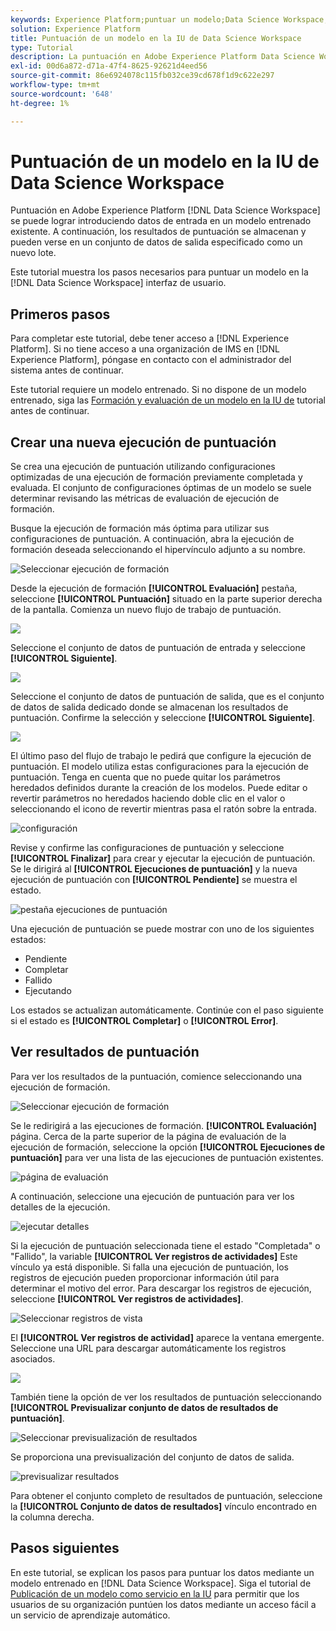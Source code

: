 ```yaml
---
keywords: Experience Platform;puntuar un modelo;Data Science Workspace;temas populares;iu;ejecución de puntuación;resultados de puntuación
solution: Experience Platform
title: Puntuación de un modelo en la IU de Data Science Workspace
type: Tutorial
description: La puntuación en Adobe Experience Platform Data Science Workspace se puede lograr alimentando los datos de entrada en un modelo formado existente. A continuación, los resultados de puntuación se almacenan y pueden verse en un conjunto de datos de salida especificado como un nuevo lote.
exl-id: 00d6a872-d71a-47f4-8625-92621d4eed56
source-git-commit: 86e6924078c115fb032ce39cd678f1d9c622e297
workflow-type: tm+mt
source-wordcount: '648'
ht-degree: 1%

---
```


# Puntuación de un modelo en la IU de Data Science Workspace

Puntuación en Adobe Experience Platform [!DNL Data Science Workspace] se puede lograr introduciendo datos de entrada en un modelo entrenado existente. A continuación, los resultados de puntuación se almacenan y pueden verse en un conjunto de datos de salida especificado como un nuevo lote.

Este tutorial muestra los pasos necesarios para puntuar un modelo en la [!DNL Data Science Workspace] interfaz de usuario.

## Primeros pasos

Para completar este tutorial, debe tener acceso a [!DNL Experience Platform]. Si no tiene acceso a una organización de IMS en [!DNL Experience Platform], póngase en contacto con el administrador del sistema antes de continuar.

Este tutorial requiere un modelo entrenado. Si no dispone de un modelo entrenado, siga las [Formación y evaluación de un modelo en la IU de](./train-evaluate-model-ui.md) tutorial antes de continuar.

## Crear una nueva ejecución de puntuación

Se crea una ejecución de puntuación utilizando configuraciones optimizadas de una ejecución de formación previamente completada y evaluada. El conjunto de configuraciones óptimas de un modelo se suele determinar revisando las métricas de evaluación de ejecución de formación.

Busque la ejecución de formación más óptima para utilizar sus configuraciones de puntuación. A continuación, abra la ejecución de formación deseada seleccionando el hipervínculo adjunto a su nombre.

![Seleccionar ejecución de formación](../images/models-recipes/score/select-run.png)

Desde la ejecución de formación **[!UICONTROL Evaluación]** pestaña, seleccione **[!UICONTROL Puntuación]** situado en la parte superior derecha de la pantalla. Comienza un nuevo flujo de trabajo de puntuación.

![](../images/models-recipes/score/training_run_overview.png)

Seleccione el conjunto de datos de puntuación de entrada y seleccione **[!UICONTROL Siguiente]**.

![](../images/models-recipes/score/scoring_input.png)

Seleccione el conjunto de datos de puntuación de salida, que es el conjunto de datos de salida dedicado donde se almacenan los resultados de puntuación. Confirme la selección y seleccione **[!UICONTROL Siguiente]**.

![](../images/models-recipes/score/scoring_results.png)

El último paso del flujo de trabajo le pedirá que configure la ejecución de puntuación. El modelo utiliza estas configuraciones para la ejecución de puntuación.
Tenga en cuenta que no puede quitar los parámetros heredados definidos durante la creación de los modelos. Puede editar o revertir parámetros no heredados haciendo doble clic en el valor o seleccionando el icono de revertir mientras pasa el ratón sobre la entrada.

![configuración](../images/models-recipes/score/configuration.png)

Revise y confirme las configuraciones de puntuación y seleccione **[!UICONTROL Finalizar]**  para crear y ejecutar la ejecución de puntuación. Se le dirigirá al **[!UICONTROL Ejecuciones de puntuación]** y la nueva ejecución de puntuación con **[!UICONTROL Pendiente]** se muestra el estado.

![pestaña ejecuciones de puntuación](../images/models-recipes/score/scoring_runs_tab.png)

Una ejecución de puntuación se puede mostrar con uno de los siguientes estados:
- Pendiente
- Completar
- Fallido
- Ejecutando

Los estados se actualizan automáticamente. Continúe con el paso siguiente si el estado es **[!UICONTROL Completar]** o **[!UICONTROL Error]**.

## Ver resultados de puntuación

Para ver los resultados de la puntuación, comience seleccionando una ejecución de formación.

![Seleccionar ejecución de formación](../images/models-recipes/score/select-run.png)

Se le redirigirá a las ejecuciones de formación. **[!UICONTROL Evaluación]** página. Cerca de la parte superior de la página de evaluación de la ejecución de formación, seleccione la opción **[!UICONTROL Ejecuciones de puntuación]** para ver una lista de las ejecuciones de puntuación existentes.

![página de evaluación](../images/models-recipes/score/view_scoring_runs.png)

A continuación, seleccione una ejecución de puntuación para ver los detalles de la ejecución.

![ejecutar detalles](../images/models-recipes/score/view_details.png)

Si la ejecución de puntuación seleccionada tiene el estado &quot;Completada&quot; o &quot;Fallido&quot;, la variable **[!UICONTROL Ver registros de actividades]** Este vínculo ya está disponible. Si falla una ejecución de puntuación, los registros de ejecución pueden proporcionar información útil para determinar el motivo del error. Para descargar los registros de ejecución, seleccione **[!UICONTROL Ver registros de actividades]**.

![Seleccionar registros de vista](../images/models-recipes/score/view_logs.png)

El **[!UICONTROL Ver registros de actividad]** aparece la ventana emergente. Seleccione una URL para descargar automáticamente los registros asociados.

![](../images/models-recipes/score/activity_logs.png)

También tiene la opción de ver los resultados de puntuación seleccionando  **[!UICONTROL Previsualizar conjunto de datos de resultados de puntuación]**.

![Seleccionar previsualización de resultados](../images/models-recipes/score/view_results.png)

Se proporciona una previsualización del conjunto de datos de salida.

![previsualizar resultados](../images/models-recipes/score/preview_results.png)

Para obtener el conjunto completo de resultados de puntuación, seleccione la **[!UICONTROL Conjunto de datos de resultados]** vínculo encontrado en la columna derecha.

## Pasos siguientes

En este tutorial, se explican los pasos para puntuar los datos mediante un modelo entrenado en [!DNL Data Science Workspace]. Siga el tutorial de [Publicación de un modelo como servicio en la IU](./publish-model-service-ui.md) para permitir que los usuarios de su organización puntúen los datos mediante un acceso fácil a un servicio de aprendizaje automático.
